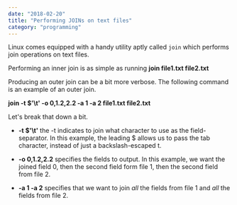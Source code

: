 ```yaml
---
date: "2018-02-20"
title: "Performing JOINs on text files"
category: "programming"
---
```


Linux comes equipped with a handy utility aptly called `join` which performs join operations on text files.

Performing an inner join is as simple as running **join file1.txt file2.txt**

Producing an outer join can be a bit more verbose. The following command is an example of an outer join.

**join -t $'\t' -o 0,1.2,2.2 -a 1 -a 2 file1.txt file2.txt**

Let's break that down a bit.

- **-t $'\t'** the -t indicates to join what character to use as the field-separator. In this example, the leading $ allows us to pass the tab character, instead of just a backslash-escaped t.

- **-o 0,1.2,2.2** specifies the fields to output. In this example, we want the joined field 0, then the second field form file 1, then the second field from file 2.

- **-a 1 -a 2** specifies that we want to join _all_ the fields from file 1 and _all_ the fields from file 2.

